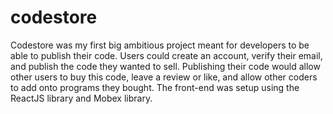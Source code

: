 # codestore
Codestore was my first big ambitious project meant for developers to be able to publish their code. Users could create an account, verify their email, and publish the code they wanted to sell. Publishing their code would allow other users to buy this code, leave a review or like, and allow other coders to add onto programs they bought. The front-end was setup using the ReactJS library and Mobex library. 
